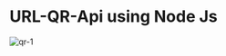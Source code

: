 # URL-QR-Api using Node Js

![qr-1](https://user-images.githubusercontent.com/98164944/226409076-95ab744e-5934-4358-ac6d-13dd73651cba.png)

